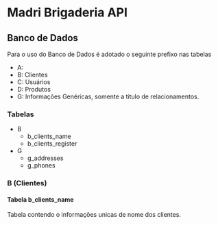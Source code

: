 # Madri Brigaderia API

## Banco de Dados

Para o uso do Banco de Dados é adotado o seguinte prefixo nas tabelas

- A:
- B: Clientes
- C: Usuários
- D: Produtos
- G: Informações Genéricas, somente a titulo de relacionamentos.

### Tabelas

- B
  - b_clients_name
  - b_clients_register
- G
  - g_addresses
  - g_phones

### B (Clientes)

#### Tabela b_clients_name

Tabela contendo o informações unicas de nome dos clientes.

